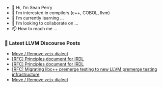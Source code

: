 - 👋 Hi, I’m Sean Perry
- 👀 I’m interested in compilers (c++, COBOL, llvm)
- 🌱 I’m currently learning ...
- 💞️ I’m looking to collaborate on ...
- 📫 How to reach me ...

<!---
s66perry/s66perry is a ✨ special ✨ repository because its `README.md` (this file) appears on your GitHub profile.
You can click the Preview link to take a look at your changes.
--->
### 📕 Latest LLVM Discourse Posts

<!-- DISCOURSE-LLVM:START -->
- [Move / Remove `vcix` dialect](https://discourse.llvm.org/t/move-remove-vcix-dialect/86920?page=2#post_22)
- [[RFC] Principles document for IRDL](https://discourse.llvm.org/t/rfc-principles-document-for-irdl/86931#post_3)
- [[RFC] Principles document for IRDL](https://discourse.llvm.org/t/rfc-principles-document-for-irdl/86931#post_2)
- [[RFC] Migrating libc++ premerge testing to new LLVM premerge testing infrastructure](https://discourse.llvm.org/t/rfc-migrating-libc-premerge-testing-to-new-llvm-premerge-testing-infrastructure/86747#post_9)
- [Move / Remove `vcix` dialect](https://discourse.llvm.org/t/move-remove-vcix-dialect/86920?page=2#post_21)
<!-- DISCOURSE-LLVM:END -->
